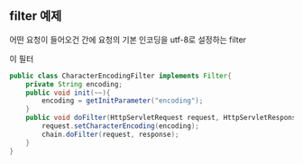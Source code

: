 ## filter 예제

어떤 요청이 들어오건 간에 요청의 기본 인코딩을 utf-8로 설정하는 filter

이 필터
```java
public class CharacterEncodingFilter implements Filter{
	private String encoding;
	public void init(~~){
		encoding = getInitParameter("encoding");
	}
	public void doFilter(HttpServletRequest request, HttpServletResponse response){
		request.setCharacterEncoding(encoding);
		chain.doFilter(request, response);
	}
}
```
<!--stackedit_data:
eyJoaXN0b3J5IjpbNTE5MTQ3ODQsLTEwODU1MTU5MDBdfQ==
-->